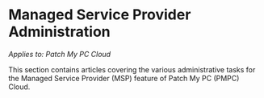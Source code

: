 # Managed Service Provider Administration

_Applies to: Patch My PC Cloud_

This section contains articles covering the various administrative tasks for the Managed Service Provider (MSP) feature of Patch My PC (PMPC) Cloud.
